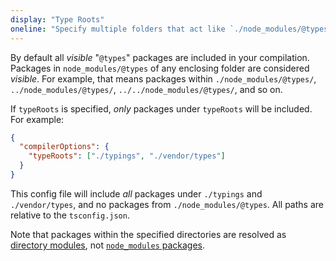 ```yaml
---
display: "Type Roots"
oneline: "Specify multiple folders that act like `./node_modules/@types`."
---
```


By default all _visible_ "`@types`" packages are included in your compilation.
Packages in `node_modules/@types` of any enclosing folder are considered _visible_.
For example, that means packages within `./node_modules/@types/`, `../node_modules/@types/`, `../../node_modules/@types/`, and so on.

If `typeRoots` is specified, _only_ packages under `typeRoots` will be included. For example:

```json tsconfig
{
  "compilerOptions": {
    "typeRoots": ["./typings", "./vendor/types"]
  }
}
```

This config file will include _all_ packages under `./typings` and `./vendor/types`, and no packages from `./node_modules/@types`.
All paths are relative to the `tsconfig.json`.

Note that packages within the specified directories are resolved as [directory modules](/docs/handbook/modules/reference.html#directory-modules-index-file-resolution),
not [`node_modules` packages](/docs/handbook/modules/reference.html#node_modules-package-lookups).
